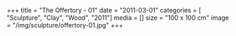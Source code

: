 +++
title = "The Offertory - 01"
date = "2011-03-01"
categories = [ "Sculpture", "Clay", "Wood", "2011"]
media = []
size = "100 x 100 cm"
image = "/img/sculpture/offertory-01.jpg"
+++
